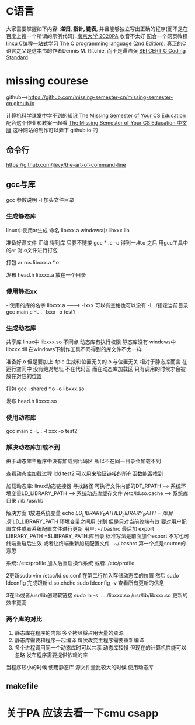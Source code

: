 # C语言
大家需要掌握如下内容: **递归, 指针, 链表**, 并且能够独立写出正确的程序(而不是在百度上搜一个所谓的示例代码).
[南京大学 2020PA](https://www.bilibili.com/video/BV1qa4y1j7xk?)
收音不太好 配合一个网页教程
[linxu C编程一站式学习](http://akaedu.github.io/book/)
[The C programming language (2nd Edition)](http://math.ecnu.edu.cn/~jypan/Teaching/ParaComp/books/The%20C%20Programming%20Language%202nd.pdf): 真正的C语言之父是这本书的作者Dennis M. Ritchie, 而不是谭浩强
[SEI CERT C Coding Standard](https://wiki.sei.cmu.edu/confluence/display/c/SEI+CERT+C+Coding+Standard)

# missing courese
github-->https://github.com/missing-semester-cn/missing-semester-cn.github.io

[计算机科学课堂中学不到的知识 The Missing Semester of Your CS Education](https://www.bilibili.com/video/BV1x7411H7wa)
配合这个作业和教案一起看
[The Missing Semester of Your CS Education 中文版](https://missing-semester-cn.github.io/)
这种网站的制作可以弄下 github.io 的

## 命令行
https://github.com/jlevy/the-art-of-command-line

## gcc与库
gcc 参数说明 
-I 加头文件目录


### 生成静态库
linux中使用ar生成 命名 libxxx.a
windows中 libxxx.lib

准备好源文件 汇编 得到库 只要不链接
gcc * .c -c 得到一堆.o 之后 用gcc工具中的ar 对.o文件进行打包

打包 ar rcs libxxx.a *.o

发布 head.h libxxx.a 放在一个目录


### 使用静态xx
-l使用的库的名字 libxxx.a ---> -lxxx 可以有空格也可以没有
-L ./指定当前目录
gcc main.c -L . -lxxx -o test1

### 生成动态库
共享库 
linux中  libxxx.so 不同点 动态库有执行权限 静态库没有
windows中 libxxx.dll  在windows下制作工具不同得到的库文件不太一样

准备好.o  但是要加上-fpic 生成和位置无关的.o
与位置无关 相对于静态库而言 在运行空间中 没有绝对地址 不在代码区
而在动态库加载区 只有调用的时候才会被放在对应的位置

打包 gcc -shared *.o -o libxxx.so

发布 head.h libxxx.so

### 使用动态库
gcc main.c -L . -l xxx -o test2

### 解决动态库加载不到
由于动态库主程序中没有加载到代码区 所以不在同一目录会加载不到

查看动态库加载过程 ldd test2 可以用来验证链接的所有函数能否找到


加载动态库: linux动态链接器
寻找路径  可执行文件内部的DT_RPATH  --> 系统环境变量LD_LIBRARY_PATH  -->  系统动态库缓存文件 /etc/ld.so.cache --> 系统库目录 /lib /usr/lib

解决方案 
1放进系统变量 
echo $LD_LIBRARY_PATH 
LD_LIBRARY_PATH=库目录:$LD_LIBRARY_PATH 环境变量之间用:分割
但是只对当前终端有效 要对用户配置文件或者系统配置文件进行更新
用户: ~/.bashrc  最后加 export LIBRARY_PATH =$LIBRARY_PATH:库目录
标准写法是前面加个export 不写也可
终端重启后生效 或者让终端重新加载配置文件
. ~/.bashrc 第一个点是source的意思

系统: /etc/profile
加入后重启操作系统 或者. /etc/profile

2更新sudo vim /etcc/ld.so.conf
在第二行加入存储动态库的位置
然后 sudo ldconfig 完成跟新ld.so.chche
sudo ldconfig -v 查看所有更新的信息


3在lib或者/usr/lib创建软链接
sudo ln -s ...../libxxx.so /usr/lib/libxxx.so
更新的效率更高 

### 两个库的对比 
1. 静态库在程序的内部 多个拷贝将占用大量的资源
2. 静态库需要和程序一起编译 每次改变主程序需要重新编译
3. 多个进程调用同一个动态库时可以共享 动态库较慢 但现在的计算机性能可以忽略 发布程序需要提供依赖的库

当程序较小的时候 使用静态库
源文件量比较大的时候 使用动态库

## makefile



# 关于PA 应该去看一下cmu csapp